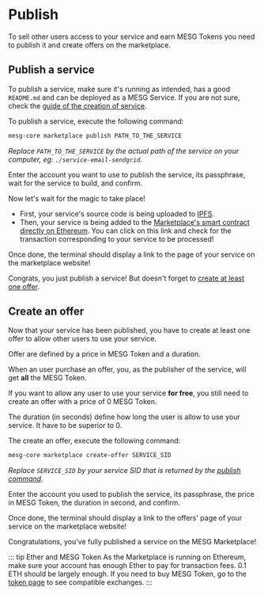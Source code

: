 # Publish

To sell other users access to your service and earn MESG Tokens you need to publish it and create offers on the marketplace.

## Publish a service

To publish a service, make sure it's running as intended, has a good `README.md` and can be deployed as a MESG Service. If you are not sure, check the [guide of the creation of service](../service/README.md).

To publish a service, execute the following command:

```bash
mesg-core marketplace publish PATH_TO_THE_SERVICE
```

*Replace `PATH_TO_THE_SERVICE` by the actual path of the service on your computer, eg: `./service-email-sendgrid`.*

Enter the account you want to use to publish the service, its passphrase, wait for the service to build, and confirm.

Now let's wait for the magic to take place!
- First, your service's source code is being uploaded to [IPFS](https://ipfs.io/).
- Then, your service is being added to the [Marketplace's smart contract directly on Ethereum](https://etherscan.io/address/0x0c6e8d0ec4770fda8a56cd912392d2ff14822952). You can click on this link and check for the transaction corresponding to your service to be processed!

Once done, the terminal should display a link to the page of your service on the marketplace website!

Congrats, you just publish a service! But doesn't forget to [create at least one offer](#create-an-offer).

## Create an offer

Now that your service has been published, you have to create at least one offer to allow other users to use your service.

Offer are defined by a price in MESG Token and a duration.

When an user purchase an offer, you, as the publisher of the service, will get **all** the MESG Token.

If you want to allow any user to use your service **for free**, you still need to create an offer with a price of 0 MESG Token.

The duration (in seconds) define how long the user is allow to use your service. It have to be superior to 0.

The create an offer, execute the following command:

```bash
mesg-core marketplace create-offer SERVICE_SID
```

*Replace `SERVICE_SID` by your service SID that is returned by the [publish command](#publish-a-service).*

Enter the account you used to publish the service, its passphrase, the price in MESG Token, the duration in second, and confirm.

Once done, the terminal should display a link to the offers' page of your service on the marketplace website!

Congratulations, you've fully published a service on the MESG Marketplace!

::: tip Ether and MESG Token
As the Marketplace is running on Ethereum, make sure your account has enough Ether to pay for transaction fees. 0.1 ETH should be largely enough. If you need to buy MESG Token, go to the [token page](https://mesg.com/token/) to see compatible exchanges.
:::
